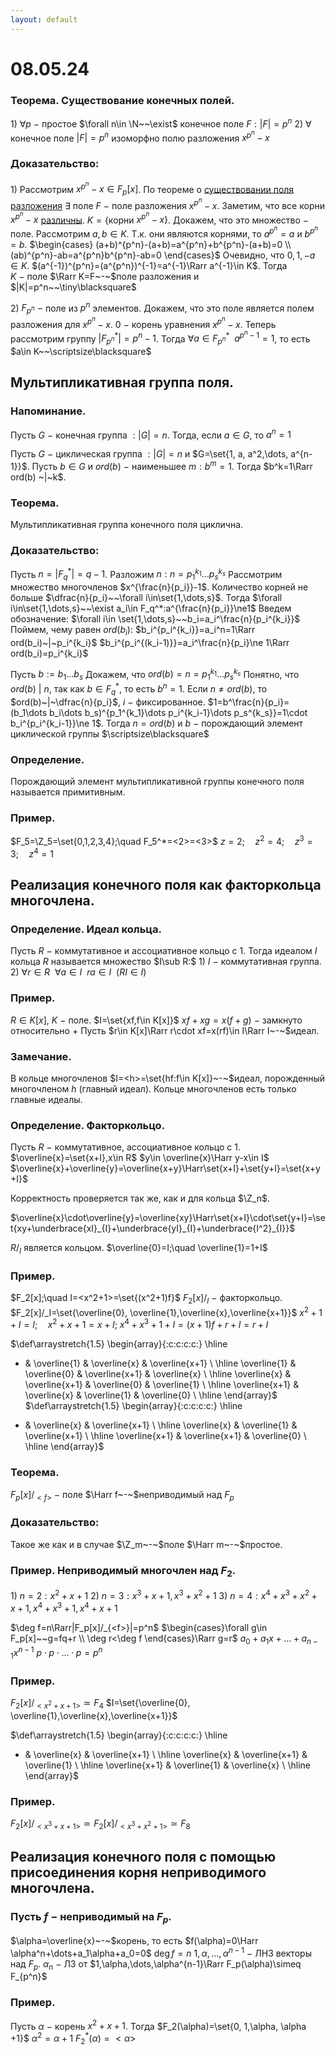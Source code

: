 ```yaml
---
layout: default
---
```

# 08.05.24

### Теорема. Существование конечных полей.
$1)$ $\forall p~-~$простое $\forall n\in \N~~\exist$  конечное поле $F:|F|=p^n$
$2)$ $\forall$ конечное поле $|F|=p^n$ изоморфно полю разложения $x^{p^n}-x$

### Доказательство:
$1)$ Рассмотрим $x^{p^n}-x\in F_p[x]$.
По теореме о [существовании поля разложения](24-04-24.md) $\exists$ поле $F~-~$поле разложения $x^{p^n}-x$. Заметим, что все корни $x^{p^n}-x$ [различны](24-04-24.md).
$K=\{$корни $x^{p^n}-x\}$. Докажем, что это множество $-$ поле.
Рассмотрим $a,b\in K.$ Т.к. они являются корнями, то $a^{p^n}=a$ и $b^{p^n}=b$.
$\begin{cases}
(a+b)^{p^n}-(a+b)=a^{p^n}+b^{p^n}-(a+b)=0
\\
(ab)^{p^n}-ab=a^{p^n}b^{p^n}-ab=0
\end{cases}$
Очевидно, что $0,1,-a\in K$.
$(a^{-1})^{p^n}=(a^{p^n})^{-1}=a^{-1}\Rarr a^{-1}\in K$.
Тогда $K~-~$поле $\Rarr K=F~-~$поле разложения и $|K|=p^n~~\tiny\blacksquare$

$2)$ $F_{p^n}~-~$поле из $p^n$ элементов.
Докажем, что это поле является полем разложения для $x^{p^n}-x$.
$0~-~$корень уравнения $x^{p^n}-x$.
Теперь рассмотрим группу $|F_{p^n}^*|={p^n}-1$.
Тогда $\forall a\in F_{p^n}^*~~a^{ {p^n}-1}=1$, то есть $a\in K~~\scriptsize\blacksquare$

## Мультипликативная группа поля.

### Напоминание.
Пусть $G~-~$конечная группа $:|G|=n$.
Тогда, если $a\in G$, то $a^n=1$

Пусть $G~-~$циклическая группа $:|G|=n$ и $G=\set{1, a, a^2,\dots, a^{n-1}}$.
Пусть $b\in G$ и $ord(b)~-~$наименьшее $m:b^m=1$.
Тогда $b^k=1\Rarr ord(b) ~|~k$.

### Теорема.
Мультипликативная группа конечного поля циклична.

### Доказательство:
Пусть $n=|F_q^*|=q-1$.
Разложим $n:n=p_1^{k_1}\dots p_s^{k_s}$
Рассмотрим множество многочленов $x^{\frac{n}{p_i}}-1$.
Количество корней не больше $\dfrac{n}{p_i}~~\forall i\in\set{1,\dots,s}$.
Тогда $\forall i\in\set{1,\dots,s}~~\exist a_i\in F_q^*:a^{\frac{n}{p_i}}\ne1$
Введем обозначение: $\forall i\in \set{1,\dots,s}~~b_i=a_i^\frac{n}{p_i^{k_i}}$
Поймем, чему равен $ord(b_i)$:
$b_i^{p_i^{k_i}}=a_i^n=1\Rarr ord(b_i)~|~p_i^{k_i}$
$b_i^{p_i^{(k_i-1)}}=a_i^\frac{n}{p_i}\ne 1\Rarr ord(b_i)=p_i^{k_i}$

Пусть $b:=b_1\dots b_s$
Докажем, что $ord(b)=n=p_1^{k_1}\dots p_s^{k_s}$
Понятно, что $ord(b)~|~n$, так как $b\in F_q^*$, то есть $b^n=1$.
Если $n\ne ord(b)$, то $ord(b)~|~\dfrac{n}{p_i}$, $i~-~$фиксированное.
$1=b^\frac{n}{p_i}=(b_1\dots b_i\dots b_s)^{p_1^{k_1}\dots p_i^{k_i-1}\dots p_s^{k_s}}=1\cdot b_i^{p_i^{k_i-1}}\ne 1$.
Тогда $n=ord(b)$ и $b~-~$порождающий элемент циклической группы  $\scriptsize\blacksquare$

### Определение.
Порождающий элемент мультипликативной группы конечного поля называется примитивным.

### Пример.
$F_5=\Z_5=\set{0,1,2,3,4};\quad F_5^*=<2>=<3>$
$z=2;\quad z^2=4;\quad z^3=3;\quad z^4=1$

## Реализация конечного поля как факторкольца многочлена.

### Определение. Идеал кольца.
Пусть $R~-~$коммутативное и ассоциативное кольцо с $1$.
Тогда идеалом $I$ кольца $R$ называется множество $I\sub R:$
$1)$ $I~-~$коммутативная группа.
$2)$ $\forall r\in R~~\forall a\in I~~ra\in I~~(RI\in I)$

### Пример.
$R\in K[x]$, $K~-~$поле.
$I=\set{xf,f\in K[x]}$
$xf+xg=x(f+g)~-~$замкнуто относительно $+$
Пусть $r\in K[x]\Rarr r\cdot xf=x(rf)\in I\Rarr I~-~$идеал.

### Замечание.
В кольце многочленов $I=<h>=\set{hf:f\in K[x]}~-~$идеал, порожденный многочленом $h$ (главный идеал).
Кольце многочленов есть только главные идеалы.

### Определение. Факторкольцо.
Пусть $R~-~$коммутативное, ассоциативное кольцо с $1$.
$\overline{x}=\set{x+I},x\in R$
$y\in \overline{x}\Harr y-x\in I$
$\overline{x}+\overline{y}=\overline{x+y}\Harr\set{x+I}+\set{y+I}=\set{x+y+I}$

Корректность проверяется так же, как и для кольца $\Z_n$.

$\overline{x}\cdot\overline{y}=\overline{xy}\Harr\set{x+I}\cdot\set{y+I}=\set{xy+\underbrace{xI}_{I}+\underbrace{yI}_{I}+\underbrace{I^2}_{I}}$

$R/_I$ является кольцом.
$\overline{0}=I;\quad \overline{1}=1+I$

### Пример.
$F_2[x];\quad I=<x^2+1>=\set{(x^2+1)f}$
$F_2[x]/_I~-~$факторкольцо.
$F_2[x]/_I=\set{\overline{0}, \overline{1},\overline{x},\overline{x+1}}$
$x^2+1+I=I;\quad x^2+x+1=x+I;$
$x^4+x^3+1+I=(x+1)f+r+I=r+I$

$\def\arraystretch{1.5}
   \begin{array}{:c:c:c:c:}
   \hline
   + & \overline{1} & \overline{x} & \overline{x+1}
\\ \hline
   \overline{1} & \overline{0} & \overline{x+1} & \overline{x}
\\ \hline
   \overline{x} & \overline{x+1} & \overline{0} & \overline{1}
\\ \hline
   \overline{x+1} & \overline{x} & \overline{1} & \overline{0}
\\ \hline
\end{array}$     $\def\arraystretch{1.5}
   \begin{array}{:c:c:c:c:}
   \hline
   * & \overline{x} & \overline{x+1}
\\ \hline
   \overline{x} & \overline{1} & \overline{x+1}
\\ \hline
   \overline{x+1} & \overline{x+1} & \overline{0}
\\ \hline
\end{array}$

### Теорема.
$F_p[x]/_{<f>}~-~$поле $\Harr f~-~$неприводимый над $F_p$

### Доказательство:
Такое же как и в случае $\Z_m~-~$поле $\Harr m~-~$простое.

### Пример. Неприводимый многочлен над $F_2$.
$1)~n=2:x^2+x+1$
$2)~n=3:x^3+x+1,x^3+x^2+1$
$3)~n=4:x^4+x^3+x^2+x+1,x^4+x^3+1,x^4+x+1$

$\deg f=n\Rarr|F_p[x]/_{<f>}|=p^n$
$\begin{cases}\forall g\in F_p[x]~~g=fq+r
\\
\deg r<\deg f
\end{cases}\Rarr g=r$
$a_0+a_1x+\dots+a_{n-1}x^{n-1}$
$p\cdot p\cdot \dots \cdotp p=p^n$

### Пример.
$F_2[x]/_{<x^2+x+1>}\simeq F_4$
$I=\set{\overline{0}, \overline{1},\overline{x},\overline{x+1}}$

$\def\arraystretch{1.5}
   \begin{array}{:c:c:c:c:}
   \hline
   * & \overline{x} & \overline{x+1}
\\ \hline
   \overline{x} & \overline{x+1} & \overline{1}
\\ \hline
   \overline{x+1} & \overline{1} & \overline{x}
\\ \hline
\end{array}$

### Пример.
$F_2[x]/_{<x^3+x+1>}\simeq F_2[x]/_{<x^3+x^2+1>}\simeq F_8$

## Реализация конечного поля с помощью присоединения корня неприводимого многочлена.

### Пусть $f~-~$неприводимый на $F_p$.
$\alpha=\overline{x}~-~$корень, то есть $f(\alpha)=0\Harr \alpha^n+\dots+a_1\alpha+a_0=0$
$\deg f=n$
$1,\alpha,\dots,\alpha^{n-1}~-~$ЛНЗ векторы над $F_p$.
$\alpha_n~-~$ЛЗ от $1,\alpha,\dots,\alpha^{n-1}\Rarr F_p(\alpha)\simeq F_{p^n}$

### Пример.
Пусть $\alpha~-~$корень $x^2+x+1$.
Тогда $F_2(\alpha)=\set{0, 1,\alpha, \alpha +1}$
$\alpha^2=\alpha +1$
$F_2^*(\alpha)=<\alpha>$
